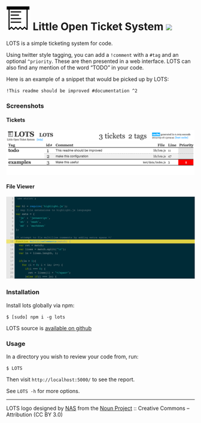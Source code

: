 # [![LOTS](https://raw.githubusercontent.com/diffsky/lots/master/assets/lots-64.png)](https://github.com/diffsky/lots) Little Open Ticket System [![](https://travis-ci.org/diffsky/LOTS.svg)](https://travis-ci.org/diffsky/LOTS)

LOTS is a simple ticketing system for code.

Using twitter style tagging, you can add a `!comment` with a `#tag` and an optional `^priority`. These are then
presented in a web interface. LOTS can also find any mention of the word “TODO” in your code.

Here is an example of a snippet that would be picked up by LOTS:

    !This readme should be improved #documentation ^2

### Screenshots

#### Tickets

![ticket view](https://raw.githubusercontent.com/diffsky/LOTS/master/public/img/help/tickets.png)

#### File Viewer

![file view](https://raw.githubusercontent.com/diffsky/LOTS/master/public/img/help/file.png)

### Installation

Install lots globally via npm:

    $ [sudo] npm i -g lots

LOTS source is [available on github](https://github.com/diffsky/LOTS)

### Usage

In a directory you wish to review your code from, run:

    $ LOTS

Then visit `http://localhost:5000/` to see the report.

See `LOTS -h` for more options.


---

LOTS logo designed by [NAS](http://thenounproject.com/nas.ztu) from the [Noun Project](http://thenounproject.com/) :: Creative Commons – Attribution (CC BY 3.0)

